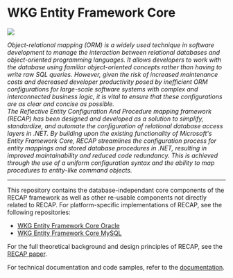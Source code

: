 # WKG Entity Framework Core

![](https://git.wkg.lan/WKG/components/wkg-entity-framework-core/badges/main/pipeline.svg)

*Object-relational mapping (ORM) is a widely used technique in software development to manage the interaction between relational databases and object-oriented programming languages. It allows developers to work with the database using familiar object-oriented concepts rather than having to write raw SQL queries. However, given the risk of increased maintenance costs and decreased developer productivity posed by inefficient ORM configurations for large-scale software systems with complex and interconnected business logic, it is vital to ensure that these configurations are as clear and concise as possible.*<br>
*The Reflective Entity Configuration And Procedure mapping framework (RECAP) has been designed and developed as a solution to simplify, standardize, and automate the configuration of relational database access layers in .NET. By building upon the existing functionality of Microsoft's Entity Framework Core, RECAP streamlines the configuration process for entity mappings and stored database procedures in .NET, resulting in improved maintainability and reduced code redundancy. This is achieved through the use of a uniform configuration syntax and the ability to map procedures to entity-like command objects.*

---

This repository contains the database-independant core components of the RECAP framework as well as other re-usable components not directly related to RECAP. For platform-specific implementations of RECAP, see the following repositories:

- [WKG Entity Framework Core Oracle](https://git.wkg.lan/WKG/components/wkg-entity-framework-core-oracle)
- [WKG Entity Framework Core MySQL](https://git.wkg.lan/WKG/components/wkg-entity-framework-core-mysql)

For the full theoretical background and design principles of RECAP, see the [RECAP paper](/docs/RECAP-concept.pdf).

For technical documentation and code samples, refer to the [documentation](/docs/documentation.md).